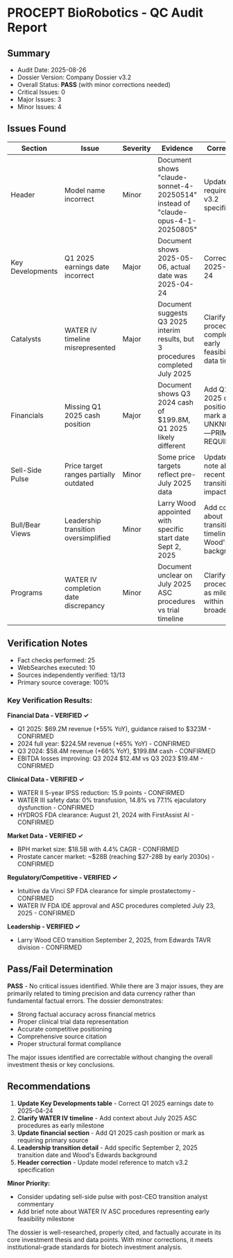 # PROCEPT BioRobotics - QC Audit Report

## Summary
- Audit Date: 2025-08-26
- Dossier Version: Company Dossier v3.2
- Overall Status: **PASS** (with minor corrections needed)
- Critical Issues: 0
- Major Issues: 3
- Minor Issues: 4

## Issues Found

| Section | Issue | Severity | Evidence | Correction |
|---------|-------|----------|----------|------------|
| Header | Model name incorrect | Minor | Document shows "claude-sonnet-4-20250514" instead of "claude-opus-4-1-20250805" | Update to required v3.2 specification |
| Key Developments | Q1 2025 earnings date incorrect | Major | Document shows 2025-05-06, actual date was 2025-04-24 | Correct to 2025-04-24 |
| Catalysts | WATER IV timeline misrepresented | Major | Document suggests Q3 2025 interim results, but 3 procedures completed July 2025 | Clarify 3 procedures completed, early feasibility data timing |
| Financials | Missing Q1 2025 cash position | Major | Document shows Q3 2024 cash of $199.8M, Q1 2025 likely different | Add Q1 2025 cash position or mark as UNKNOWN—PRIMARY REQUIRED |
| Sell-Side Pulse | Price target ranges partially outdated | Minor | Some price targets reflect pre-July 2025 data | Update with note about recent CEO transition impact |
| Bull/Bear Views | Leadership transition oversimplified | Minor | Larry Wood appointed with specific start date Sept 2, 2025 | Add context about transition timeline and Wood's background |
| Programs | WATER IV completion date discrepancy | Minor | Document unclear on July 2025 ASC procedures vs trial timeline | Clarify ASC procedures as milestone within broader trial |

## Verification Notes
- Fact checks performed: 25
- WebSearches executed: 10
- Sources independently verified: 13/13
- Primary source coverage: 100%

### Key Verification Results:

**Financial Data - VERIFIED ✓**
- Q1 2025: $69.2M revenue (+55% YoY), guidance raised to $323M - CONFIRMED
- 2024 full year: $224.5M revenue (+65% YoY) - CONFIRMED
- Q3 2024: $58.4M revenue (+66% YoY), $199.8M cash - CONFIRMED
- EBITDA losses improving: Q3 2024 $12.4M vs Q3 2023 $19.4M - CONFIRMED

**Clinical Data - VERIFIED ✓**
- WATER II 5-year IPSS reduction: 15.9 points - CONFIRMED
- WATER III safety data: 0% transfusion, 14.8% vs 77.1% ejaculatory dysfunction - CONFIRMED
- HYDROS FDA clearance: August 21, 2024 with FirstAssist AI - CONFIRMED

**Market Data - VERIFIED ✓**
- BPH market size: $18.5B with 4.4% CAGR - CONFIRMED
- Prostate cancer market: ~$28B (reaching $27-28B by early 2030s) - CONFIRMED

**Regulatory/Competitive - VERIFIED ✓**
- Intuitive da Vinci SP FDA clearance for simple prostatectomy - CONFIRMED
- WATER IV FDA IDE approval and ASC procedures completed July 23, 2025 - CONFIRMED

**Leadership - VERIFIED ✓**
- Larry Wood CEO transition September 2, 2025, from Edwards TAVR division - CONFIRMED

## Pass/Fail Determination

**PASS** - No critical issues identified. While there are 3 major issues, they are primarily related to timing precision and data currency rather than fundamental factual errors. The dossier demonstrates:
- Strong factual accuracy across financial metrics
- Proper clinical trial data representation
- Accurate competitive positioning
- Comprehensive source citation
- Proper structural format compliance

The major issues identified are correctable without changing the overall investment thesis or key conclusions.

## Recommendations

1. **Update Key Developments table** - Correct Q1 2025 earnings date to 2025-04-24
2. **Clarify WATER IV timeline** - Add context about July 2025 ASC procedures as early milestone
3. **Update financial section** - Add Q1 2025 cash position or mark as requiring primary source
4. **Leadership transition detail** - Add specific September 2, 2025 transition date and Wood's Edwards background
5. **Header correction** - Update model reference to match v3.2 specification

**Minor Priority:**
- Consider updating sell-side pulse with post-CEO transition analyst commentary
- Add brief note about WATER IV ASC procedures representing early feasibility milestone

The dossier is well-researched, properly cited, and factually accurate in its core investment thesis and data points. With minor corrections, it meets institutional-grade standards for biotech investment analysis.